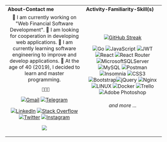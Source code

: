 <table>
  <tr>
    <td width="50%"><b>About-Contact me</b></td>
     <td><b>Activity-Familiarity-Skill(s)</b></td>
  </tr>
  <tr>
    <td valign="middle" align="center">
🔸 I am currently working on "Web Financial Software Development".
🔸 I am looking for cooperation in developing web applications.
🔸 I am currently learning software engineering to improve and develop applications.
🔸 At the age of 40 (2019), I decided to learn and master programming.

     🔹🔹🔹

<a href="mailto:neatland@gmail.com"><img alt="Gmail" title="Alireza Mokhtari G Gmail" src="https://camo.githubusercontent.com/571384769c09e0c66b45e39b5be70f68f552db3e2b2311bc2064f0d4a9f5983b/68747470733a2f2f696d672e736869656c64732e696f2f62616467652f476d61696c2d4431343833363f7374796c653d666f722d7468652d6261646765266c6f676f3d676d61696c266c6f676f436f6c6f723d7768697465" data-canonical-src="https://img.shields.io/badge/Gmail-D14836?style=for-the-badge&amp;logo=gmail&amp;logoColor=white" style="max-width: 100%;"></a>
<a href="https://t.me/ar_mokhtari" rel="nofollow"><img alt="Telegram" title="Alireza Mokhtari G Telegram" src="https://camo.githubusercontent.com/cf4ed981404024c1adfc79d5575c4edf1836c4fe36b24b03383ece888cef7e29/68747470733a2f2f696d672e736869656c64732e696f2f62616467652f54656c656772616d2d3243413545303f7374796c653d666f722d7468652d6261646765266c6f676f3d74656c656772616d266c6f676f436f6c6f723d7768697465" data-canonical-src="https://img.shields.io/badge/Telegram-2CA5E0?style=for-the-badge&amp;logo=telegram&amp;logoColor=white" style="max-width: 100%;"></a>
      
 [![LinkedIn](https://img.shields.io/badge/LinkedIn-%230077B5.svg?logo=linkedin&logoColor=white)](https://linkedin.com/in/alireza-mokhtari-garakani-b4288024) [![Stack Overflow](https://img.shields.io/badge/-Stackoverflow-FE7A16?logo=stack-overflow&logoColor=white)](https://stackoverflow.com/users/2531467) [![Twitter](https://img.shields.io/badge/Twitter-%231DA1F2.svg?logo=Twitter&logoColor=white)](https://twitter.com/ar_mokhtari) [![Instagram](https://img.shields.io/badge/Instagram-%23E4405F.svg?logo=Instagram&logoColor=white)](https://instagram.com/ar_mokhtari_g)

[![](https://visitcount.itsvg.in/api?id=ar-mokhtari&icon=1&color=3)](https://visitcount.itsvg.in)
   </td>
    <td valign="middle" align="center">


[![GitHub Streak](https://github-readme-streak-stats.herokuapp.com?user=ar-mokhtari&theme=green-nur&border_radius=9&date_format=j%2Fn%5B%2FY%5D&type=png&card_width=350&ring=EBEBEB&fire=EB0000&border=5FEBE2)](https://git.io/streak-stats)
      
![Go](https://img.shields.io/badge/go-%2300ADD8.svg?style=plastic&logo=go&logoColor=white) ![JavaScript](https://img.shields.io/badge/javascript-%23323330.svg?style=plastic&logo=javascript&logoColor=%23F7DF1E) 
![JWT](https://img.shields.io/badge/JWT-black?style=plastic&logo=JSON%20web%20tokens) ![React](https://img.shields.io/badge/react-%2320232a.svg?style=plastic&logo=react&logoColor=%2361DAFB) ![React Router](https://img.shields.io/badge/React_Router-CA4245?style=plastic&logo=react-router&logoColor=white) 
![MicrosoftSQLServer](https://img.shields.io/badge/Microsoft%20SQL%20Sever-CC2927?style=plastic&logo=microsoft%20sql%20server&logoColor=white)![MySQL](https://img.shields.io/badge/mysql-%2300f.svg?style=plastic&logo=mysql&logoColor=white) 
![Postman](https://img.shields.io/badge/Postman-FF6C37?style=plastic&logo=postman&logoColor=white) ![Insomnia](https://img.shields.io/badge/Insomnia-black?style=plastic&logo=insomnia&logoColor=5849BE) 
![CSS3](https://img.shields.io/badge/css3-%231572B6.svg?style=plastic&logo=css3&logoColor=white) ![Bootstrap](https://img.shields.io/badge/bootstrap-%23563D7C.svg?style=plastic&logo=bootstrap&logoColor=white)![jQuery](https://img.shields.io/badge/jquery-%230769AD.svg?style=plastic&logo=jquery&logoColor=white) ![Nginx](https://img.shields.io/badge/nginx-%23009639.svg?style=plastic&logo=nginx&logoColor=white)  ![LINUX](https://img.shields.io/badge/Linux-FCC624?style=plastic&logo=linux&logoColor=black) ![Docker](https://img.shields.io/badge/docker-%230db7ed.svg?style=plastic&logo=docker&logoColor=white)  ![Trello](https://img.shields.io/badge/Trello-%23026AA7.svg?style=plastic&logo=Trello&logoColor=white)
![Adobe Photoshop](https://img.shields.io/badge/adobephotoshop-%2331A8FF.svg?style=plastic&logo=adobephotoshop&logoColor=white) 
      <h6>and more ...</h6>
   </td>

  </tr>
 </table>
